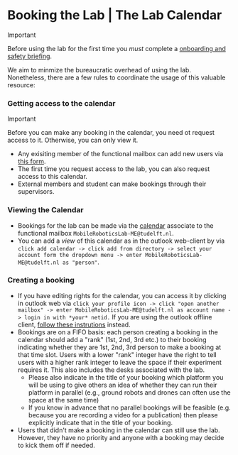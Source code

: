 # Booking the Lab | The Lab Calendar

>[!important]
> Before using the lab for the first time you *must* complete a [onboarding and safety briefing](https://github.com/cor-mobile-robotics/lab-wiki?tab=readme-ov-file#before-the-first-use).

We aim to minmize the bureaucratic overhead of using the lab.
Nonetheless, there are a few rules to coordinate the usage of this valuable resource:

### Getting access to the calendar

> [!important]
> Before you can make any booking in the calendar, you need ot request access to it. Otherwise, you can only view it.

- Any exisiting member of the functional mailbox can add new users via [this form](https://tudelft.topdesk.net/tas/public/ssp/content/serviceflow?unid=0cae47da8eea48688fbd5e39457b6ba6).
- The first time you request access to the lab, you can also request access to this calendar.
- External members and student can make bookings through their supervisors.

### Viewing the Calendar

- Bookings for the lab can be made via the [calendar](https://webmail.tudelft.nl/owa/calendar/66eb510b4fcf40fea1b38dd9f18c4448@tudelft.nl/7ea9f5de97524f1db17da15d8e6a2b6214087562071771391555/calendar.html) associate to the functional mailbox `MobileRoboticsLab-ME@tudelft.nl`.
- You can add a *view* of this calendar as in the outlook web-client by via `click add calendar -> click add from directory -> select your account form the dropdown menu -> enter MobileRoboticsLab-ME@tudelft.nl as "person"`.

### Creating a booking

- If you have editing rights for the calendar, you can access it by clicking in outlook web via `click your profile icon -> click "open another mailbox" -> enter MobileRoboticsLab-ME@tudelft.nl as account name -> login in with *your* netid.` If you are using the outlook offline client, [follow these instrutions](https://filelist.tudelft.nl/Studentenportal/Centraal/ICT/Manuals/Email/Outlook%20-%20Setup%20a%20functional%20mailbox_EN.pdf) instead.
- Bookings are on a FIFO basis: each person creating a booking in the calendar should add a "rank" (1st, 2nd, 3rd  etc.) to their booking indicating whether they are 1st, 2nd, 3rd person to make a booking at that time slot. Users with a lower "rank" integer have the right to tell users with a higher rank integer to leave the space if their experiment requires it. This also includes the desks associated with the lab.
  - Please also indicate in the title of your booking which platform you will be using to give others an idea of whether they can run their platform in parallel (e.g., ground robots and drones can often use the space at the same time)
  - If you know in advance that no parallel bookings will be feasible (e.g. because you are recording a video for a publication) then please explicitly indicate that in the title of your booking.
- Users that didn't make a booking in the calendar can still use the lab. However, they have no priority and anyone with a booking may decide to kick them off if needed.
